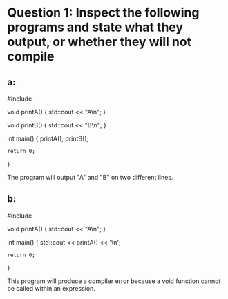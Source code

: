 # Question 1: Inspect the following programs and state what they output, or whether they will not compile
## a:
#include <iostream>

void printA()
{
    std::cout << "A\n";
}

void printB()
{
    std::cout << "B\n";
}

int main()
{
    printA();
    printB();

    return 0;
}

The program will output "A" and "B" on two different lines.

## b:
#include <iostream>

void printA()
{
    std::cout << "A\n";
}

int main()
{
    std::cout << printA() << '\n';

    return 0;
}

This program will produce a compiler error because a void function cannot be called within an expression.
